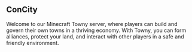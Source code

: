 ## ConCity
Welcome to our Minecraft Towny server, where players can build and govern their own towns in a thriving economy. 
With Towny, you can form alliances, protect your land, and interact with other players in a safe and friendly environment.
